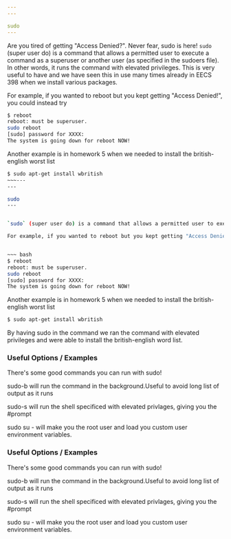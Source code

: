```yaml
---
---

sudo
---
```


Are you tired of getting "Access Denied?". Never fear, sudo is here!
`sudo` (super user do) is a command that allows a permitted user to execute a command as a superuser or another user (as specified in the sudoers file). In other words, it runs the command with elevated privileges. This is very useful to have and we have seen this in use many times already in EECS 398 when we install various packages.

For example, if you wanted to reboot but you kept getting "Access Denied!", you could instead try


~~~ bash
$ reboot
reboot: must be superuser.
sudo reboot
[sudo] password for XXXX:
The system is going down for reboot NOW!
~~~

Another example is in homework 5 when we needed to install the british-english worst list

~~~ bash
$ sudo apt-get install wbritish
~~~---
---

sudo
---


`sudo` (super user do) is a command that allows a permitted user to execute a command as a superuser or another user (as specified in the sudoers file). In other words, it runs the command with elevated privileges. 

For example, if you wanted to reboot but you kept getting "Access Denied!", you could instead try


~~~ bash
$ reboot
reboot: must be superuser.
sudo reboot
[sudo] password for XXXX:
The system is going down for reboot NOW!
~~~

Another example is in homework 5 when we needed to install the british-english worst list

~~~ bash
$ sudo apt-get install wbritish
~~~

By having sudo in the command we ran the command with elevated privileges and were able to install the british-english word list.

### Useful Options / Examples
There's some good commands you can run with sudo!

sudo-b will run the command in the background.Useful to avoid long list of output as it runs

sudo-s will run the shell specificed with elevated privlages, giving you the #prompt

sudo su - will make you the root user and load you custom user environment variables.






### Useful Options / Examples
There's some good commands you can run with sudo!

sudo-b will run the command in the background.Useful to avoid long list of output as it runs

sudo-s will run the shell specificed with elevated privlages, giving you the #prompt

sudo su - will make you the root user and load you custom user environment variables.





